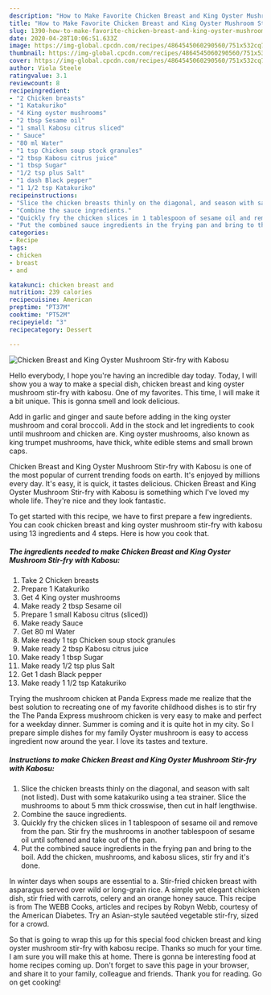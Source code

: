 ```yaml
---
description: "How to Make Favorite Chicken Breast and King Oyster Mushroom Stir-fry with Kabosu"
title: "How to Make Favorite Chicken Breast and King Oyster Mushroom Stir-fry with Kabosu"
slug: 1390-how-to-make-favorite-chicken-breast-and-king-oyster-mushroom-stir-fry-with-kabosu
date: 2020-04-28T10:06:51.633Z
image: https://img-global.cpcdn.com/recipes/4864545060290560/751x532cq70/chicken-breast-and-king-oyster-mushroom-stir-fry-with-kabosu-recipe-main-photo.jpg
thumbnail: https://img-global.cpcdn.com/recipes/4864545060290560/751x532cq70/chicken-breast-and-king-oyster-mushroom-stir-fry-with-kabosu-recipe-main-photo.jpg
cover: https://img-global.cpcdn.com/recipes/4864545060290560/751x532cq70/chicken-breast-and-king-oyster-mushroom-stir-fry-with-kabosu-recipe-main-photo.jpg
author: Viola Steele
ratingvalue: 3.1
reviewcount: 8
recipeingredient:
- "2 Chicken breasts"
- "1 Katakuriko"
- "4 King oyster mushrooms"
- "2 tbsp Sesame oil"
- "1 small Kabosu citrus sliced"
- " Sauce"
- "80 ml Water"
- "1 tsp Chicken soup stock granules"
- "2 tbsp Kabosu citrus juice"
- "1 tbsp Sugar"
- "1/2 tsp plus Salt"
- "1 dash Black pepper"
- "1 1/2 tsp Katakuriko"
recipeinstructions:
- "Slice the chicken breasts thinly on the diagonal, and season with salt (not listed). Dust with some katakuriko using a tea strainer. Slice the mushrooms to about 5 mm thick crosswise, then cut in half lengthwise."
- "Combine the sauce ingredients."
- "Quickly fry the chicken slices in 1 tablespoon of sesame oil and remove from the pan. Stir fry the mushrooms in another tablespoon of sesame oil until softened and take out of the pan."
- "Put the combined sauce ingredients in the frying pan and bring to the boil. Add the chicken, mushrooms, and kabosu slices, stir fry and it&#39;s done."
categories:
- Recipe
tags:
- chicken
- breast
- and

katakunci: chicken breast and 
nutrition: 239 calories
recipecuisine: American
preptime: "PT37M"
cooktime: "PT52M"
recipeyield: "3"
recipecategory: Dessert

---
```



![Chicken Breast and King Oyster Mushroom Stir-fry with Kabosu](https://img-global.cpcdn.com/recipes/4864545060290560/751x532cq70/chicken-breast-and-king-oyster-mushroom-stir-fry-with-kabosu-recipe-main-photo.jpg)

Hello everybody, I hope you're having an incredible day today. Today, I will show you a way to make a special dish, chicken breast and king oyster mushroom stir-fry with kabosu. One of my favorites. This time, I will make it a bit unique. This is gonna smell and look delicious.

Add in garlic and ginger and saute before adding in the king oyster mushroom and coral broccoli. Add in the stock and let ingredients to cook until mushroom and chicken are. King oyster mushrooms, also known as king trumpet mushrooms, have thick, white edible stems and small brown caps.

Chicken Breast and King Oyster Mushroom Stir-fry with Kabosu is one of the most popular of current trending foods on earth. It's enjoyed by millions every day. It's easy, it is quick, it tastes delicious. Chicken Breast and King Oyster Mushroom Stir-fry with Kabosu is something which I've loved my whole life. They're nice and they look fantastic.


To get started with this recipe, we have to first prepare a few ingredients. You can cook chicken breast and king oyster mushroom stir-fry with kabosu using 13 ingredients and 4 steps. Here is how you cook that.

<!--inarticleads1-->

##### The ingredients needed to make Chicken Breast and King Oyster Mushroom Stir-fry with Kabosu:

1. Take 2 Chicken breasts
1. Prepare 1 Katakuriko
1. Get 4 King oyster mushrooms
1. Make ready 2 tbsp Sesame oil
1. Prepare 1 small Kabosu citrus (sliced))
1. Make ready  Sauce
1. Get 80 ml Water
1. Make ready 1 tsp Chicken soup stock granules
1. Make ready 2 tbsp Kabosu citrus juice
1. Make ready 1 tbsp Sugar
1. Make ready 1/2 tsp plus Salt
1. Get 1 dash Black pepper
1. Make ready 1 1/2 tsp Katakuriko


Trying the mushroom chicken at Panda Express made me realize that the best solution to recreating one of my favorite childhood dishes is to stir fry the The Panda Express mushroom chicken is very easy to make and perfect for a weekday dinner. Summer is coming and it is quite hot in my city. So I prepare simple dishes for my family Oyster mushroom is easy to access ingredient now around the year. I love its tastes and texture. 

<!--inarticleads2-->

##### Instructions to make Chicken Breast and King Oyster Mushroom Stir-fry with Kabosu:

1. Slice the chicken breasts thinly on the diagonal, and season with salt (not listed). Dust with some katakuriko using a tea strainer. Slice the mushrooms to about 5 mm thick crosswise, then cut in half lengthwise.
1. Combine the sauce ingredients.
1. Quickly fry the chicken slices in 1 tablespoon of sesame oil and remove from the pan. Stir fry the mushrooms in another tablespoon of sesame oil until softened and take out of the pan.
1. Put the combined sauce ingredients in the frying pan and bring to the boil. Add the chicken, mushrooms, and kabosu slices, stir fry and it&#39;s done.


In winter days when soups are essential to a. Stir-fried chicken breast with asparagus served over wild or long-grain rice. A simple yet elegant chicken dish, stir fried with carrots, celery and an orange honey sauce. This recipe is from The WEBB Cooks, articles and recipes by Robyn Webb, courtesy of the American Diabetes. Try an Asian-style sautéed vegetable stir-fry, sized for a crowd. 

So that is going to wrap this up for this special food chicken breast and king oyster mushroom stir-fry with kabosu recipe. Thanks so much for your time. I am sure you will make this at home. There is gonna be interesting food at home recipes coming up. Don't forget to save this page in your browser, and share it to your family, colleague and friends. Thank you for reading. Go on get cooking!
